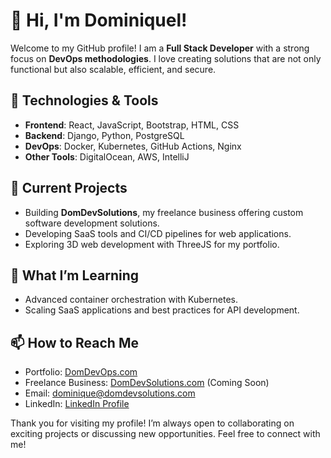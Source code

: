 # 👋 Hi, I'm Dominiquel! 
Welcome to my GitHub profile! I am a **Full Stack Developer** with a strong focus on **DevOps methodologies**. I love creating solutions that are not only functional but also scalable, efficient, and secure.

## 🔧 Technologies & Tools
- **Frontend**: React, JavaScript, Bootstrap, HTML, CSS
- **Backend**: Django, Python, PostgreSQL
- **DevOps**: Docker, Kubernetes, GitHub Actions, Nginx
- **Other Tools**: DigitalOcean, AWS, IntelliJ

## 🚀 Current Projects
- Building **DomDevSolutions**, my freelance business offering custom software development solutions.
- Developing SaaS tools and CI/CD pipelines for web applications.
- Exploring 3D web development with ThreeJS for my portfolio.

## 🌱 What I’m Learning
- Advanced container orchestration with Kubernetes.
- Scaling SaaS applications and best practices for API development.

## 📫 How to Reach Me
- Portfolio: [DomDevOps.com](https://domdevops.com)
- Freelance Business: [DomDevSolutions.com](https://domdevsolutions.com) (Coming Soon)
- Email: [dominique@domdevsolutions.com](mailto:dominiquel@domdevsolutions.com)
- LinkedIn: [LinkedIn Profile](https://www.linkedin.com/in/dominique-d-998647258/)

Thank you for visiting my profile! I’m always open to collaborating on exciting projects or discussing new opportunities. Feel free to connect with me!

<!--
![My GitHub stats](https://github-readme-stats.vercel.app/api?username=dedevez&show_icons=true&theme=radical)

![Top Languages](https://github-readme-stats.vercel.app/api/top-langs/?username=dedevez&layout=compact)
-->


